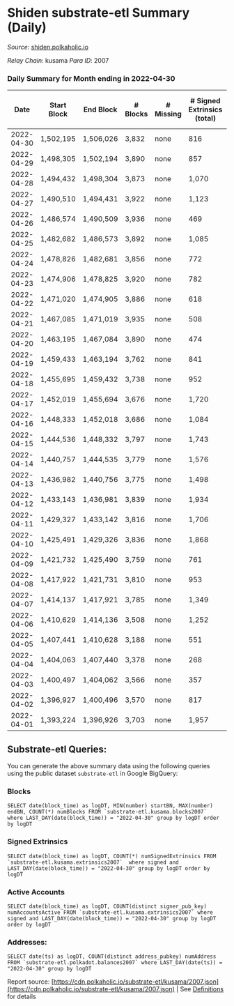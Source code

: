 # Shiden substrate-etl Summary (Daily)

_Source_: [shiden.polkaholic.io](https://shiden.polkaholic.io)

*Relay Chain*: kusama
*Para ID*: 2007



### Daily Summary for Month ending in 2022-04-30


| Date | Start Block | End Block | # Blocks | # Missing | # Signed Extrinsics (total) | # Active Accounts | # Addresses with Balances | # Events | # Transfers | # XCM Transfers In | # XCM Transfers Out |
| ---- | ----------- | --------- | -------- | --------- | --------------------------- | ----------------- | ------------------------- | -------- | ----------- | ------------------ | ------------------- |
| 2022-04-30 | 1,502,195 | 1,506,026 | 3,832 | none  | 816 | 512 | 537,814 | 105,516 | 5,414 ($953,687.07) |   |   |
| 2022-04-29 | 1,498,305 | 1,502,194 | 3,890 | none  | 857 | 531 |  | 316,687 | 33,326 ($323,431.03) |   |   |
| 2022-04-28 | 1,494,432 | 1,498,304 | 3,873 | none  | 1,070 | 623 |  | 365,787 | 39,709 ($951,669.46) |   |   |
| 2022-04-27 | 1,490,510 | 1,494,431 | 3,922 | none  | 1,123 | 502 |  | 64,111 | 6,236 ($694,932.25) |   |   |
| 2022-04-26 | 1,486,574 | 1,490,509 | 3,936 | none  | 469 | 259 |  | 74,825 | 6,749 ($1,169,176.90) |   |   |
| 2022-04-25 | 1,482,682 | 1,486,573 | 3,892 | none  | 1,085 | 534 |  | 80,885 | 7,046 ($714,453.72) |   |   |
| 2022-04-24 | 1,478,826 | 1,482,681 | 3,856 | none  | 772 | 392 |  | 66,849 | 7,301 ($535,030.11) |   |   |
| 2022-04-23 | 1,474,906 | 1,478,825 | 3,920 | none  | 782 | 420 |  | 76,219 | 8,122 ($214,193.67) |   |   |
| 2022-04-22 | 1,471,020 | 1,474,905 | 3,886 | none  | 618 | 344 |  | 83,582 | 8,938 ($301,648.10) |   |   |
| 2022-04-21 | 1,467,085 | 1,471,019 | 3,935 | none  | 508 | 286 |  | 64,661 | 7,126 ($750,269.45) |   |   |
| 2022-04-20 | 1,463,195 | 1,467,084 | 3,890 | none  | 474 | 265 |  | 54,412 | 6,360 ($1,499,022.64) |   |   |
| 2022-04-19 | 1,459,433 | 1,463,194 | 3,762 | none  | 841 | 404 |  | 79,403 | 8,388 ($1,763,615.37) |   |   |
| 2022-04-18 | 1,455,695 | 1,459,432 | 3,738 | none  | 952 | 462 |  | 78,852 | 7,462 ($1,864,727.80) |   |   |
| 2022-04-17 | 1,452,019 | 1,455,694 | 3,676 | none  | 1,720 | 614 |  | 70,249 | 6,778 ($680,766.03) |   |   |
| 2022-04-16 | 1,448,333 | 1,452,018 | 3,686 | none  | 1,084 | 466 |  | 68,928 | 6,915 ($521,881.61) |   |   |
| 2022-04-15 | 1,444,536 | 1,448,332 | 3,797 | none  | 1,743 | 278 |  | 67,132 | 7,169 ($1,318,253.67) |   |   |
| 2022-04-14 | 1,440,757 | 1,444,535 | 3,779 | none  | 1,576 | 555 |  | 64,109 | 6,459 ($689,101.61) |   |   |
| 2022-04-13 | 1,436,982 | 1,440,756 | 3,775 | none  | 1,498 | 435 |  | 72,271 | 6,996 ($932,271.80) |   |   |
| 2022-04-12 | 1,433,143 | 1,436,981 | 3,839 | none  | 1,934 | 569 |  | 107,445 | 7,680 ($637,665.56) |   |   |
| 2022-04-11 | 1,429,327 | 1,433,142 | 3,816 | none  | 1,706 | 552 |  | 93,799 | 7,955 ($2,281,585.23) |   |   |
| 2022-04-10 | 1,425,491 | 1,429,326 | 3,836 | none  | 1,868 | 721 |  | 99,576 | 7,449 ($2,570,340.05) |   |   |
| 2022-04-09 | 1,421,732 | 1,425,490 | 3,759 | none  | 761 | 323 |  | 76,935 | 6,914 ($2,080,848.22) |   |   |
| 2022-04-08 | 1,417,922 | 1,421,731 | 3,810 | none  | 953 | 395 |  | 72,510 | 6,666 ($536,452.27) |   |   |
| 2022-04-07 | 1,414,137 | 1,417,921 | 3,785 | none  | 1,349 | 551 |  | 88,702 | 7,339 ($648,113.29) |   |   |
| 2022-04-06 | 1,410,629 | 1,414,136 | 3,508 | none  | 1,252 | 528 |  | 1,128,965 | 118,269 ($531,954.53) |   |   |
| 2022-04-05 | 1,407,441 | 1,410,628 | 3,188 | none  | 551 | 280 |  | 3,272,948 | 316,760 ($637,808.37) |   |   |
| 2022-04-04 | 1,404,063 | 1,407,440 | 3,378 | none  | 268 | 143 |  | 3,311,662 | 402,984 ($249,675.24) |   |   |
| 2022-04-03 | 1,400,497 | 1,404,062 | 3,566 | none  | 357 | 208 |  | 2,613,206 | 334,611 ($1,131,747.85) |   |   |
| 2022-04-02 | 1,396,927 | 1,400,496 | 3,570 | none  | 817 | 379 |  | 2,198,012 | 234,753 ($3,499,863.03) |   |   |
| 2022-04-01 | 1,393,224 | 1,396,926 | 3,703 | none  | 1,957 | 263 |  | 1,179,636 | 114,765 ($3,110,071.48) |   |   |

## Substrate-etl Queries:
You can generate the above summary data using the following queries using the public dataset `substrate-etl` in Google BigQuery:


### Blocks
```
SELECT date(block_time) as logDT, MIN(number) startBN, MAX(number) endBN, COUNT(*) numBlocks FROM `substrate-etl.kusama.blocks2007`  where LAST_DAY(date(block_time)) = "2022-04-30" group by logDT order by logDT
```


### Signed Extrinsics
```
SELECT date(block_time) as logDT, COUNT(*) numSignedExtrinsics FROM `substrate-etl.kusama.extrinsics2007`  where signed and LAST_DAY(date(block_time)) = "2022-04-30" group by logDT order by logDT
```


### Active Accounts
```
SELECT date(block_time) as logDT, COUNT(distinct signer_pub_key) numAccountsActive FROM `substrate-etl.kusama.extrinsics2007` where signed and LAST_DAY(date(block_time)) = "2022-04-30" group by logDT order by logDT
```


### Addresses:
```
SELECT date(ts) as logDT, COUNT(distinct address_pubkey) numAddress FROM `substrate-etl.polkadot.balances2007` where LAST_DAY(date(ts)) = "2022-04-30" group by logDT
```



Report source: [https://cdn.polkaholic.io/substrate-etl/kusama/2007.json](https://cdn.polkaholic.io/substrate-etl/kusama/2007.json) | See [Definitions](/DEFINITIONS.md) for details
